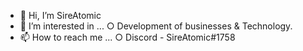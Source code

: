 - 👋 Hi, I’m SireAtomic
- 👀 I’m interested in ...
○ Development of businesses & Technology.
- 📫 How to reach me ...
○ Discord - SireAtomic#1758
